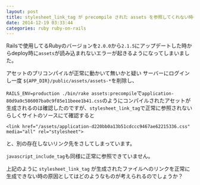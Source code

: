 ```yaml
---
layout: post
title: stylesheet_link_tag が precompile された assets を参照してくれない時の対処法
date: 2014-12-19 03:33:44
categories: ruby ruby-on-rails
---
```

<!-- {% raw %} -->
<p>Railsで使用してるRubyのバージョンを<code>2.0.0</code>から<code>2.1.5</code>にアップデートした時からdeploy時に<code>assets</code>が読み込まれないエラーが起きるようになってしまいました。</p>

<p>アセットのプリコンパイルが正常に動かいて無いかと疑い
サーバーにログインし一度 <code>${APP_DIR}/public/assets/assets-*</code>を削除し、</p>

<p><code>RAILS_ENV=production ./bin/rake assets:precompile</code>で<code>application-80d9a9c586007ba0c9f85e11beee1b41.css</code>のようにコンパイルされたアセットが生成されるのは確認したのですが、<code>stylesheet_link_tag</code>で正常に参照されないらしくサイトのソースにて確認すると</p>

<pre><code>&lt;link href="/assets/application-d220bb0a13b51cdccc9467ae62215336.css" media="all" rel="stylesheet"&gt;
</code></pre>

<p>と、別の存在しないリンク先をさしてしまっています。</p>

<p><code>javascript_include_tag</code>も同様に正常に参照できていません。</p>

<p>上記のように <code>stylesheet_link_tag</code> が生成されたファイルへのリンクを正常に生成できない時の原因としてはどのようなものが考えられるのでしょうか？</p>
<!-- {% endraw %} -->
